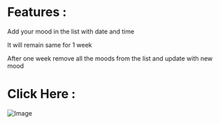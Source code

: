 # Features :

Add your mood in the list with date and time

It will remain same for 1 week

After one week remove all the moods from the list and update with new mood

# Click Here :

![Image](https://github.com/user-attachments/assets/5d6f279d-fdee-4bf8-b94a-abfec0e4f34c)
